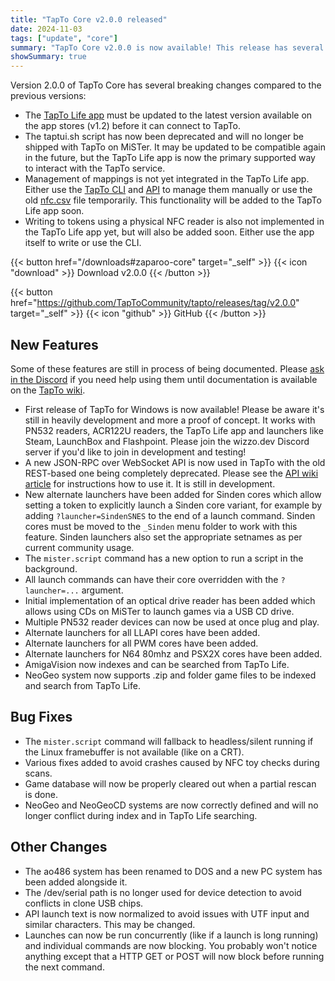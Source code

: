 ```yaml
---
title: "TapTo Core v2.0.0 released"
date: 2024-11-03
tags: ["update", "core"]
summary: "TapTo Core v2.0.0 is now available! This release has several breaking changes compared to the previous versions, including the deprecation of the taptui.sh script. It has many new features and bug fixes, including the first release of TapTo for Windows."
showSummary: true
---
```


Version 2.0.0 of TapTo Core has several breaking changes compared to the previous versions:

- The [TapTo Life app](https://tapto.life/) must be updated to the latest version available on the app stores (v1.2) before it can connect to TapTo.
- The taptui.sh script has now been deprecated and will no longer be shipped with TapTo on MiSTer. It may be updated to be compatible again in the future, but the TapTo Life app is now the primary supported way to interact with the TapTo service.
- Management of mappings is not yet integrated in the TapTo Life app. Either use the [TapTo CLI](https://tapto.wiki/Command_Line_Interface) and [API](https://tapto.wiki/API) to manage them manually or use the old [nfc.csv](https://tapto.wiki/MiSTer_FPGA#Legacy_Mappings_Database) file temporarily. This functionality will be added to the TapTo Life app soon.
- Writing to tokens using a physical NFC reader is also not implemented in the TapTo Life app yet, but will also be added soon. Either use the app itself to write or use the CLI.

{{< button href="/downloads#zaparoo-core" target="_self" >}}
{{< icon "download" >}} Download v2.0.0
{{< /button >}}<br>

{{< button href="https://github.com/TapToCommunity/tapto/releases/tag/v2.0.0" target="_self" >}}
{{< icon "github" >}} GitHub
{{< /button >}}

## New Features

Some of these features are still in process of being documented. Please [ask in the Discord](https://wizzo.dev/discord) if you need help using them until documentation is available on the [TapTo wiki](https://tapto.wiki/).

- First release of TapTo for Windows is now available! Please be aware it's still in heavily development and more a proof of concept. It works with PN532 readers, ACR122U readers, the TapTo Life app and launchers like Steam, LaunchBox and Flashpoint. Please join the wizzo.dev Discord server if you'd like to join in development and testing!
- A new JSON-RPC over WebSocket API is now used in TapTo with the old REST-based one being completely deprecated. Please see the [API wiki article](https://tapto.wiki/API) for instructions how to use it. It is still in development.
- New alternate launchers have been added for Sinden cores which allow setting a token to explicitly launch a Sinden core variant, for example by adding `?launcher=SindenSNES` to the end of a launch command. Sinden cores must be moved to the `_Sinden` menu folder to work with this feature. Sinden launchers also set the appropriate setnames as per current community usage.
- The `mister.script` command has a new option to run a script in the background.
- All launch commands can have their core overridden with the `?launcher=...` argument.
- Initial implementation of an optical drive reader has been added which allows using CDs on MiSTer to launch games via a USB CD drive.
- Multiple PN532 reader devices can now be used at once plug and play.
- Alternate launchers for all LLAPI cores have been added.
- Alternate launchers for all PWM cores have been added.
- Alternate launchers for N64 80mhz and PSX2X cores have been added.
- AmigaVision now indexes and can be searched from TapTo Life.
- NeoGeo system now supports .zip and folder game files to be indexed and search from TapTo Life.

## Bug Fixes

- The `mister.script` command will fallback to headless/silent running if the Linux framebuffer is not available (like on a CRT).
- Various fixes added to avoid crashes caused by NFC toy checks during scans.
- Game database will now be properly cleared out when a partial rescan is done.
- NeoGeo and NeoGeoCD systems are now correctly defined and will no longer conflict during index and in TapTo Life searching.

## Other Changes

- The ao486 system has been renamed to DOS and a new PC system has been added alongside it.
- The /dev/serial path is no longer used for device detection to avoid conflicts in clone USB chips.
- API launch text is now normalized to avoid issues with UTF input and similar characters. This may be changed.
- Launches can now be run concurrently (like if a launch is long running) and individual commands are now blocking. You probably won't notice anything except that a HTTP GET or POST will now block before running the next command.

